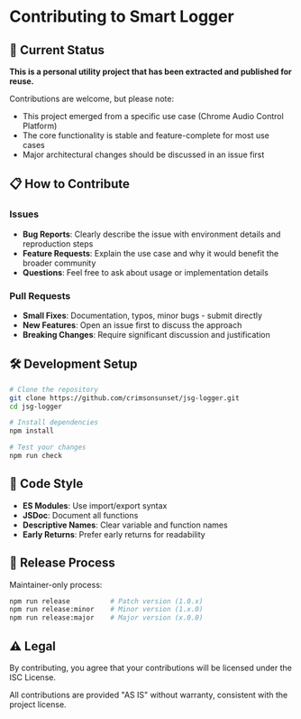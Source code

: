 # Contributing to Smart Logger

## 🎯 Current Status

**This is a personal utility project that has been extracted and published for reuse.** 

Contributions are welcome, but please note:
- This project emerged from a specific use case (Chrome Audio Control Platform)
- The core functionality is stable and feature-complete for most use cases
- Major architectural changes should be discussed in an issue first

## 📋 How to Contribute

### Issues
- **Bug Reports**: Clearly describe the issue with environment details and reproduction steps
- **Feature Requests**: Explain the use case and why it would benefit the broader community
- **Questions**: Feel free to ask about usage or implementation details

### Pull Requests
- **Small Fixes**: Documentation, typos, minor bugs - submit directly
- **New Features**: Open an issue first to discuss the approach
- **Breaking Changes**: Require significant discussion and justification

## 🛠️ Development Setup

```bash
# Clone the repository
git clone https://github.com/crimsonsunset/jsg-logger.git
cd jsg-logger

# Install dependencies
npm install

# Test your changes
npm run check
```

## 📝 Code Style

- **ES Modules**: Use import/export syntax
- **JSDoc**: Document all functions
- **Descriptive Names**: Clear variable and function names
- **Early Returns**: Prefer early returns for readability

## 🔄 Release Process

Maintainer-only process:
```bash
npm run release          # Patch version (1.0.x)
npm run release:minor    # Minor version (1.x.0)
npm run release:major    # Major version (x.0.0)
```

## ⚠️ Legal

By contributing, you agree that your contributions will be licensed under the ISC License.

All contributions are provided "AS IS" without warranty, consistent with the project license.
